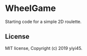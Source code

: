 # WheelGame
Starting code for a simple 2D roulette.

## License

MIT license, Copyright (c) 2019 yiyi45.
